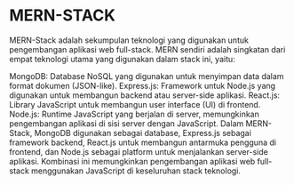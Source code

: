 
# MERN-STACK

MERN-Stack adalah sekumpulan teknologi yang digunakan untuk pengembangan aplikasi web full-stack. MERN sendiri adalah singkatan dari empat teknologi utama yang digunakan dalam stack ini, yaitu:

MongoDB: Database NoSQL yang digunakan untuk menyimpan data dalam format dokumen (JSON-like).
Express.js: Framework untuk Node.js yang digunakan untuk membangun backend atau server-side aplikasi.
React.js: Library JavaScript untuk membangun user interface (UI) di frontend.
Node.js: Runtime JavaScript yang berjalan di server, memungkinkan pengembangan aplikasi di sisi server dengan JavaScript.
Dalam MERN-Stack, MongoDB digunakan sebagai database, Express.js sebagai framework backend, React.js untuk membangun antarmuka pengguna di frontend, dan Node.js sebagai platform untuk menjalankan server-side aplikasi. Kombinasi ini memungkinkan pengembangan aplikasi web full-stack menggunakan JavaScript di keseluruhan stack teknologi.
